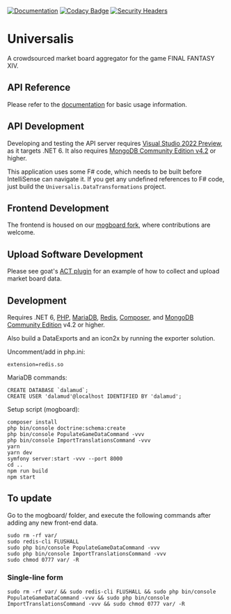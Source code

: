 [![Documentation](https://img.shields.io/badge/docs-here-informational)](https://universalis.app/docs)
[![Codacy Badge](https://api.codacy.com/project/badge/Grade/f328839ff36f47f7a5672856740d9c00)](https://app.codacy.com/gh/Universalis-FFXIV/Universalis?utm_source=github.com&utm_medium=referral&utm_content=Universalis-FFXIV/Universalis&utm_campaign=Badge_Grade_Settings)
[![Security Headers](https://img.shields.io/security-headers?url=https%3A%2F%2Funiversalis.app)](https://securityheaders.com/?q=https%3A%2F%2Funiversalis.app&followRedirects=on)

# Universalis

A crowdsourced market board aggregator for the game FINAL FANTASY XIV.

## API Reference
Please refer to the [documentation](https://universalis.app/docs) for basic usage information.

## API Development
Developing and testing the API server requires [Visual Studio 2022 Preview](https://docs.microsoft.com/en-us/visualstudio/releases/2022/release-notes-preview), as it targets .NET 6. It also requires [MongoDB Community Edition v4.2](https://docs.mongodb.com/manual/administration/install-community/) or higher.

This application uses some F# code, which needs to be built before IntelliSense can navigate it. If you get any undefined references to F# code, just build the `Universalis.DataTransformations` project.

## Frontend Development
The frontend is housed on our [mogboard fork](https://github.com/Universalis-FFXIV/mogboard), where contributions are welcome.

## Upload Software Development
Please see goat's [ACT plugin](https://github.com/goaaats/universalis_act_plugin) for an example of how to collect and upload market board data.

## Development
Requires .NET 6, [PHP](https://www.php.net/downloads.php), [MariaDB](https://mariadb.org/download/), [Redis](https://redis.io/download), [Composer](https://getcomposer.org/), and [MongoDB Community Edition](https://docs.mongodb.com/manual/administration/install-community/) v4.2 or higher.

Also build a DataExports and an icon2x by running the exporter solution.

Uncomment/add in php.ini:
```
extension=redis.so
```

MariaDB commands:
```
CREATE DATABASE `dalamud`;
CREATE USER 'dalamud'@localhost IDENTIFIED BY 'dalamud';
```

Setup script (mogboard):
```
composer install
php bin/console doctrine:schema:create
php bin/console PopulateGameDataCommand -vvv
php bin/console ImportTranslationsCommand -vvv
yarn
yarn dev
symfony server:start -vvv --port 8000
cd ..
npm run build
npm start
```

## To update
Go to the mogboard/ folder, and execute the following commands after adding any new front-end data.
```
sudo rm -rf var/
sudo redis-cli FLUSHALL
sudo php bin/console PopulateGameDataCommand -vvv
sudo php bin/console ImportTranslationsCommand -vvv
sudo chmod 0777 var/ -R
```

### Single-line form
```
sudo rm -rf var/ && sudo redis-cli FLUSHALL && sudo php bin/console PopulateGameDataCommand -vvv && sudo php bin/console ImportTranslationsCommand -vvv && sudo chmod 0777 var/ -R
```
